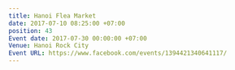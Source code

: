 ```yaml
---
title: Hanoi Flea Market
date: 2017-07-10 08:25:00 +07:00
position: 43
Event date: 2017-07-30 00:00:00 +07:00
Venue: Hanoi Rock City
Event URL: https://www.facebook.com/events/1394421340641117/
---
```


